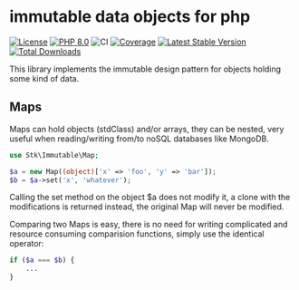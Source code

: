 # immutable data objects for php

[![License](https://img.shields.io/badge/license-BSD-blue.svg)](https://opensource.org/licenses/BSD-3-Clause)
[![PHP 8.0](https://img.shields.io/badge/php-8.0-yellow.svg)](http://www.php.net)
![CI](https://github.com/mbretter/stk-mongodb/actions/workflows/ci.yml/badge.svg)
[![Coverage](https://coveralls.io/repos/github/mbretter/stk-immutable/badge.svg?branch=master)](https://coveralls.io/github/mbretter/stk-immutable?branch=master)
[![Latest Stable Version](https://img.shields.io/packagist/v/mbretter/stk-immutable.svg)](https://packagist.org/packages/mbretter/stk-immutable)
[![Total Downloads](https://img.shields.io/packagist/dt/mbretter/stk-immutable.svg)](https://packagist.org/packages/mbretter/stk-immutable)

This library implements the immutable design pattern for objects holding some kind of data.

## Maps

Maps can hold objects (stdClass) and/or arrays, they can be nested, very useful when reading/writing from/to 
noSQL databases like MongoDB.

```php
use Stk\Immutable\Map;

$a = new Map((object)['x' => 'foo', 'y' => 'bar']);
$b = $a->set('x', 'whatever');
```

Calling the set method on the object $a does not modify it, a clone with the modifications is returned instead, 
the original Map will never be modified.

Comparing two Maps is easy, there is no need for writing complicated and resource consuming comparision functions, 
simply use the identical operator:

```php
if ($a === $b) {
    ...
}
```

